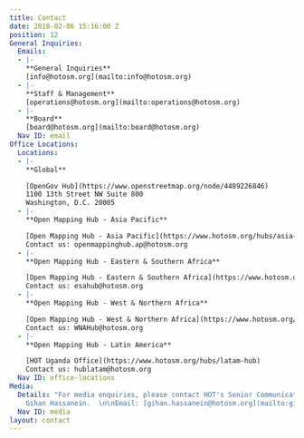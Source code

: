 ```yaml
---
title: Contact
date: 2018-02-06 15:16:00 Z
position: 12
General Inquiries:
  Emails:
  - |-
    **General Inquiries**
    [info@hotosm.org](mailto:info@hotosm.org)
  - |-
    **Staff & Management**
    [operations@hotosm.org](mailto:operations@hotosm.org)
  - |-
    **Board**
    [board@hotosm.org](mailto:board@hotosm.org)
  Nav ID: email
Office Locations:
  Locations:
  - |-
    **Global**

    [OpenGov Hub](https://www.openstreetmap.org/node/4489226846)
    1100 13th Street NW Suite 800
    Washington, D.C. 20005
  - |-
    **Open Mapping Hub - Asia Pacific**

    [Open Mapping Hub - Asia Pacific](https://www.hotosm.org/hubs/asia-pacific-hub)
    Contact us: openmappinghub.ap@hotosm.org
  - |-
    **Open Mapping Hub - Eastern & Southern Africa**

    [Open Mapping Hub - Eastern & Southern Africa](https://www.hotosm.org/hubs/esa-hub)
    Contact us: esahub@hotosm.org
  - |-
    **Open Mapping Hub - West & Northern Africa**

    [Open Mapping Hub - West & Northern Africa](https://www.hotosm.org/hubs/wna-hub)
    Contact us: WNAHub@hotosm.org
  - |-
    **Open Mapping Hub - Latin America**

    [HOT Uganda Office](https://www.hotosm.org/hubs/latam-hub)
    Contact us: hublatam@hotosm.org
  Nav ID: office-locations
Media:
  Details: "For media enquiries, please contact HOT's Senior Communications Manager,
    Gihan Hassanein.  \n\nEmail: [gihan.hassanein@hotosm.org](mailto:gihan.hassanein@hotosm.org)\n"
  Nav ID: media
layout: contact
---
```



